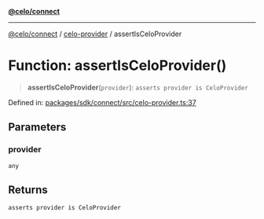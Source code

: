 [**@celo/connect**](../../README.md)

***

[@celo/connect](../../modules.md) / [celo-provider](../README.md) / assertIsCeloProvider

# Function: assertIsCeloProvider()

> **assertIsCeloProvider**(`provider`): `asserts provider is CeloProvider`

Defined in: [packages/sdk/connect/src/celo-provider.ts:37](https://github.com/celo-org/developer-tooling/blob/master/packages/sdk/connect/src/celo-provider.ts#L37)

## Parameters

### provider

`any`

## Returns

`asserts provider is CeloProvider`
